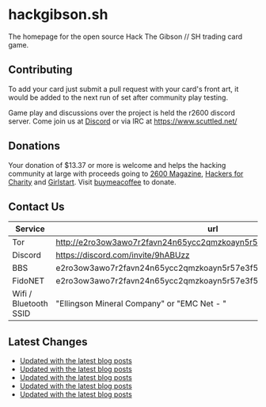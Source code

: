 # hackgibson.sh
The homepage for the open source Hack The Gibson // SH trading card game.


## Contributing

To add your card just submit a pull request with your card's front art, it would be added to the next run of set after community play testing.

Game play and discussions over the project is held the r2600 discord server. Come join us at [Discord](https://discord.com/invite/9hABUzz) or via IRC at https://www.scuttled.net/


## Donations

Your donation of $13.37 or more is welcome and helps the hacking community at large with proceeds going to [2600 Magazine](https://2600.com/), [Hackers for Charity](https://hackersforcharity.org) and [Girlstart](https://girlstart.org).  Visit [buymeacoffee](https://www.buymeacoffee.com/hackgibson.sh) to donate.


## Contact Us

Service | url
-|-
Tor | http://e2ro3ow3awo7r2favn24n65ycc2qmzkoayn5r57e3f56nvjwdcgg32ad.onion
Discord | https://discord.com/invite/9hABUzz
BBS | e2ro3ow3awo7r2favn24n65ycc2qmzkoayn5r57e3f56nvjwdcgg32ad.onion:23
FidoNET | e2ro3ow3awo7r2favn24n65ycc2qmzkoayn5r57e3f56nvjwdcgg32ad.onion:24554
Wifi / Bluetooth SSID | "Ellingson Mineral Company" or "EMC Net - <fidonet address>"

## Latest Changes
<!-- BLOG-POST-LIST:START -->
- [Updated with the latest blog posts](https://github.com/DFW2600/hackgibson.sh/commit/dc25c016659fd1e075018413a615b66f8a895b00)
- [Updated with the latest blog posts](https://github.com/DFW2600/hackgibson.sh/commit/4d0d83391b4a47da353d4d63d7e4549c9c6c3d3b)
- [Updated with the latest blog posts](https://github.com/DFW2600/hackgibson.sh/commit/466eea9164b2ecb98279d6e78eeba40ac4932505)
- [Updated with the latest blog posts](https://github.com/DFW2600/hackgibson.sh/commit/73f6027a9ae1176759b17faf3403abc2060320b7)
- [Updated with the latest blog posts](https://github.com/DFW2600/hackgibson.sh/commit/669c56b9cb837bc1cdc45590e4a4a531f632bdf7)
<!-- BLOG-POST-LIST:END -->
